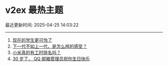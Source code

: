 # v2ex 最热主题

最近更新时间: 2025-04-25 14:03:22

--- 
1. [现在的学生更可怜了](https://www.v2ex.com/t/1127918) 
2. [下一代不如上一代，是怎么样的感受？](https://www.v2ex.com/t/1127921) 
3. [小米真的有工时排名吗？](https://www.v2ex.com/t/1127930) 
4. [30 岁了， QQ 邮箱管理员祝你生日快乐](https://www.v2ex.com/t/1127947) 
